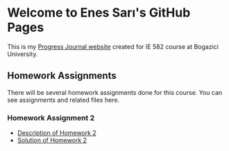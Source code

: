 # Welcome to Enes Sarı's GitHub Pages

This is my [Progress Journal website](https://bu-ie-582.github.io/fall21-enesssari/) created for IE 582 course at Bogazici University. 

## Homework Assignments

There will be several homework assignments done for this course. You can see assignments and related files here.


### Homework Assignment 2
* [Description of Homework 2]()
* [Solution of Homework 2](https://bu-ie-582.github.io/GitHub/fall21-enesssari/Homework2.html)